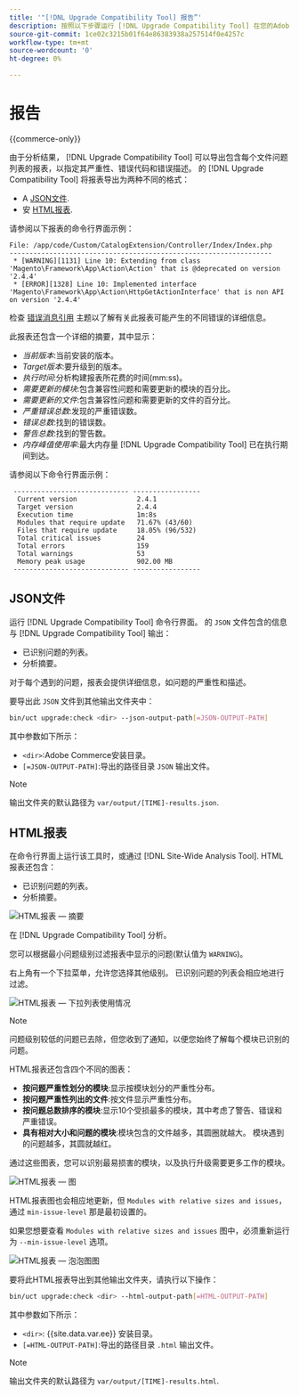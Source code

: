 ```yaml
---
title: '"[!DNL Upgrade Compatibility Tool] 报告”'
description: 按照以下步骤运行 [!DNL Upgrade Compatibility Tool] 在您的Adobe Commerce项目上。
source-git-commit: 1ce02c3215b01f64e86383938a257514f0e4257c
workflow-type: tm+mt
source-wordcount: '0'
ht-degree: 0%

---
```



# 报告

{{commerce-only}}

由于分析结果， [!DNL Upgrade Compatibility Tool] 可以导出包含每个文件问题列表的报表，以指定其严重性、错误代码和错误描述。 的 [!DNL Upgrade Compatibility Tool] 将报表导出为两种不同的格式：

- A [JSON文件](reports.md#json-file).
- 安 [HTML报表](reports.md#html-report).

请参阅以下报表的命令行界面示例：

```terminal
File: /app/code/Custom/CatalogExtension/Controller/Index/Index.php
------------------------------------------------------------------
 * [WARNING][1131] Line 10: Extending from class 'Magento\Framework\App\Action\Action' that is @deprecated on version '2.4.4'
 * [ERROR][1328] Line 10: Implemented interface 'Magento\Framework\App\Action\HttpGetActionInterface' that is non API on version '2.4.4'
```

检查 [错误消息引用](../upgrade-compatibility-tool/error-messages.md) 主题以了解有关此报表可能产生的不同错误的详细信息。

此报表还包含一个详细的摘要，其中显示：

- *当前版本*:当前安装的版本。
- *Target版本*:要升级到的版本。
- *执行时间*:分析构建报表所花费的时间(mm:ss)。
- *需要更新的模块*:包含兼容性问题和需要更新的模块的百分比。
- *需要更新的文件*:包含兼容性问题和需要更新的文件的百分比。
- *严重错误总数*:发现的严重错误数。
- *错误总数*:找到的错误数。
- *警告总数*:找到的警告数。
- *内存峰值使用率*:最大内存量 [!DNL Upgrade Compatibility Tool] 已在执行期间到达。

请参阅以下命令行界面示例：

```terminal
 ----------------------------- ----------------- 
  Current version               2.4.1            
  Target version                2.4.4            
  Execution time                1m:8s            
  Modules that require update   71.67% (43/60)   
  Files that require update     18.05% (96/532)  
  Total critical issues         24               
  Total errors                  159              
  Total warnings                53               
  Memory peak usage             902.00 MB        
 ----------------------------- ----------------- 
```

## JSON文件

运行 [!DNL Upgrade Compatibility Tool] 命令行界面。 的 `JSON` 文件包含的信息与 [!DNL Upgrade Compatibility Tool] 输出：

- 已识别问题的列表。
- 分析摘要。

对于每个遇到的问题，报表会提供详细信息，如问题的严重性和描述。

要导出此 `JSON` 文件到其他输出文件夹中：

```bash
bin/uct upgrade:check <dir> --json-output-path[=JSON-OUTPUT-PATH]
```

其中参数如下所示：

- `<dir>`:Adobe Commerce安装目录。
- `[=JSON-OUTPUT-PATH]`:导出的路径目录 `JSON` 输出文件。

>[!NOTE]
>
> 输出文件夹的默认路径为 `var/output/[TIME]-results.json`.

## HTML报表

在命令行界面上运行该工具时，或通过 [!DNL Site-Wide Analysis Tool]. HTML报表还包含：

- 已识别问题的列表。
- 分析摘要。

![HTML报表 — 摘要](../../assets/upgrade-guide/uct-html-summary.png)

在 [!DNL Upgrade Compatibility Tool] 分析。

您可以根据最小问题级别过滤报表中显示的问题(默认值为 `WARNING`)。

右上角有一个下拉菜单，允许您选择其他级别。 已识别问题的列表会相应地进行过滤。

![HTML报表 — 下拉列表使用情况](../../assets/upgrade-guide/uct-html-filtered-issues-list.png)

>[!NOTE]
>
> 问题级别较低的问题已去除，但您收到了通知，以便您始终了解每个模块已识别的问题。

HTML报表还包含四个不同的图表：

- **按问题严重性划分的模块**:显示按模块划分的严重性分布。
- **按问题严重性列出的文件**:按文件显示严重性分布。
- **按问题总数排序的模块**:显示10个受损最多的模块，其中考虑了警告、错误和严重错误。
- **具有相对大小和问题的模块**:模块包含的文件越多，其圆圈就越大。 模块遇到的问题越多，其圆就越红。

通过这些图表，您可以识别最易损害的模块，以及执行升级需要更多工作的模块。

![HTML报表 — 图](../../assets/upgrade-guide/uct-html-diagrams.png)

HTML报表图也会相应地更新，但 `Modules with relative sizes and issues`，通过 `min-issue-level` 那是最初设置的。

如果您想要查看 `Modules with relative sizes and issues` 图中，必须重新运行为 `--min-issue-level` 选项。

![HTML报表 — 泡泡图图](../../assets/upgrade-guide/uct-html-filtered-diagrams.png)

要将此HTML报表导出到其他输出文件夹，请执行以下操作：

```bash
bin/uct upgrade:check <dir> --html-output-path[=HTML-OUTPUT-PATH]
```

其中参数如下所示：

- `<dir>`: {{site.data.var.ee}} 安装目录。
- `[=HTML-OUTPUT-PATH]`:导出的路径目录 `.html` 输出文件。

>[!NOTE]
>
> 输出文件夹的默认路径为 `var/output/[TIME]-results.html`.
